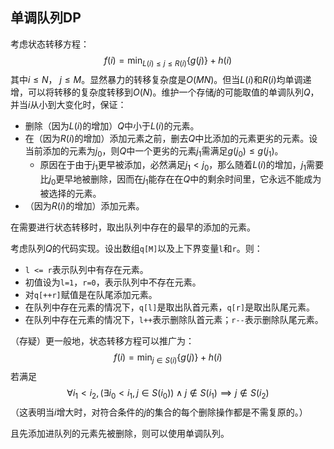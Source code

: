 ## 单调队列DP

考虑状态转移方程：
$$
f(i)= \min _{L(i)\le j \le R(i)} \{g(j)\} + h(i)
$$
其中$i\le N$， $j \le M$。显然暴力的转移复杂度是$O(MN)$。但当$L(i)$和$R(i)$均单调递增，可以将转移的复杂度转移到$O(N)$。维护一个存储$j$的可能取值的单调队列$Q$，并当$i$从小到大变化时，保证：

- 删除（因为$L(i)$的增加）$Q$中小于$L(i)$的元素。
- 在（因为$R(i)$的增加）添加元素之前，删去$Q$中比添加的元素更劣的元素。设当前添加的元素为$j_0$，则$Q$中一个更劣的元素$j_1$需满足$g(j_0) \le g(j_1)$。
  - 原因在于由于$j_1$更早被添加，必然满足$j_1<j_0$，那么随着$L(i)$的增加，$j_1$需要比$j_0$更早地被删除，因而在$j_1$能存在在$Q$中的剩余时间里，它永远不能成为被选择的元素。
- （因为$R(i)$的增加）添加元素。

在需要进行状态转移时，取出队列中存在的最早的添加的元素。

考虑队列$Q$的代码实现。设出数组`q[M]`以及上下界变量`l`和`r`。则：

- `l <= r`表示队列中有存在元素。
- 初值设为`l=1`，`r=0`，表示队列中不存在元素。
- 对`q[++r]`赋值是在队尾添加元素。
- 在队列中存在元素的情况下，`q[l]`是取出队首元素，`q[r]`是取出队尾元素。
- 在队列中存在元素的情况下，`l++`表示删除队首元素；`r--`表示删除队尾元素。

（存疑）更一般地，状态转移方程可以推广为：
$$
f(i) = \min _{j \in S(i)} \{g(j)\} +h(i)
$$
若满足
$$
\forall i_1 < i_2, (\exists i_0 < i_1, j\in S(i_0) ) \land j \not \in S(i_1) \implies j \not \in S(i_2)
$$
（这表明当$i$增大时，对符合条件的$j$的集合的每个删除操作都是不需复原的。）

且先添加进队列的元素先被删除，则可以使用单调队列。

